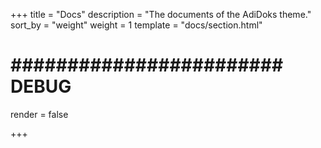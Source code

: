 +++
title = "Docs"
description = "The documents of the AdiDoks theme."
sort_by = "weight"
weight = 1
template = "docs/section.html"

# ######################## DEBUG ############################
render = false


+++
